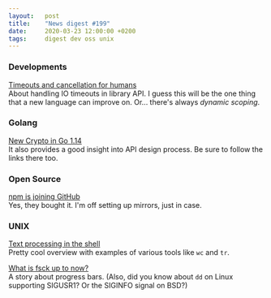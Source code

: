 ```yaml
---
layout:   post
title:    "News digest #199"
date:     2020-03-23 12:00:00 +0200
tags:     digest dev oss unix
---
```


### Developments

[Timeouts and cancellation for humans](https://vorpus.org/blog/timeouts-and-cancellation-for-humans/)<br/>
About handling IO timeouts in library API. I guess this will be the one thing that a new language can improve on. Or... there's always _dynamic scoping_.

### Golang

[New Crypto in Go 1.14](https://buttondown.email/cryptography-dispatches/archive/cryptography-dispatches-new-crypto-in-go-114/)<br/>
It also provides a good insight into API design process. Be sure to follow the links there too.

### Open Source

[npm is joining GitHub](https://github.blog/2020-03-16-npm-is-joining-github/)<br/>
Yes, they bought it. I'm off setting up mirrors, just in case.

### UNIX

[Text processing in the shell](https://blog.balthazar-rouberol.com/text-processing-in-the-shell)<br/>
Pretty cool overview with examples of various tools like `wc` and `tr`.

[What is fsck up to now?](https://toroid.org/what-is-fsck-up-to-now)<br/>
A story about progress bars. (Also, did you know about `dd` on Linux supporting SIGUSR1? Or the SIGINFO signal on BSD?)
